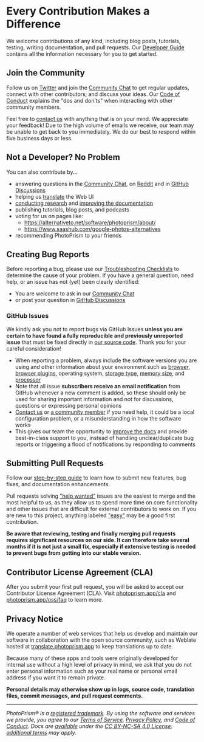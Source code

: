 # Every Contribution Makes a Difference

We welcome contributions of any kind, including blog posts, tutorials, testing, writing documentation, and pull requests. Our [Developer Guide](https://docs.photoprism.app/developer-guide/) contains all the information necessary for you to get started.

## Join the Community ##

Follow us on [Twitter](https://link.photoprism.app/twitter) and join the [Community Chat](https://link.photoprism.app/chat)
to get regular updates, connect with other contributors, and discuss your ideas. Our [Code of Conduct](https://www.photoprism.app/code-of-conduct) explains the "dos and don’ts" when interacting with other community members.

Feel free to [contact us](https://www.photoprism.app/contact) with anything that is on your mind. We appreciate your feedback! Due to the high volume of emails we receive, our team may be unable to get back to you immediately. We do our best to respond within five business days or less.

## Not a Developer? No Problem ##

You can also contribute by...

* answering questions in the [Community Chat](https://link.photoprism.app/chat), on [Reddit](https://link.photoprism.app/reddit) and in [GitHub Discussions](https://link.photoprism.app/discussions)
* helping us [translate](https://docs.photoprism.app/developer-guide/translations-weblate/) the Web UI
* [conducting research](https://github.com/photoprism/photoprism/issues?q=is%3Aopen+is%3Aissue+label%3Aresearch) and [improving the documentation](https://github.com/photoprism/photoprism/issues?q=is%3Aopen+is%3Aissue+label%3Adocs)
* publishing tutorials, blog posts, and podcasts
* voting for us on pages like:
  * https://alternativeto.net/software/photoprism/about/
  * https://www.saashub.com/google-photos-alternatives
* recommending PhotoPrism to your friends

## Creating Bug Reports ##

Before reporting a bug, please use our [Troubleshooting Checklists](https://docs.photoprism.app/getting-started/troubleshooting/)
to determine the cause of your problem. If you have a general question, need help, or an issue has not
(yet) been clearly identified:

- You are welcome to ask in our [Community Chat](https://link.photoprism.app/chat)
- or post your question in [GitHub Discussions](https://link.photoprism.app/discussions)

### GitHub Issues ###

We kindly ask you not to report bugs via GitHub Issues **unless you are certain to have found a fully reproducible and previously unreported issue** that must be fixed directly in [our source code](https://github.com/photoprism/photoprism). Thank you for your careful consideration!

- When reporting a problem, always include the software versions you are using and other information about your environment such as [browser, browser plugins](https://docs.photoprism.app/getting-started/troubleshooting/browsers/), operating system, [storage type](https://docs.photoprism.app/getting-started/troubleshooting/performance/#storage), [memory size](https://docs.photoprism.app/getting-started/troubleshooting/performance/#memory), and [processor](https://docs.photoprism.app/getting-started/troubleshooting/performance/#server-cpu)
- Note that all issue **subscribers receive an email notification** from GitHub whenever a new comment is added, so these should only be used for sharing important information and not for discussions, questions or expressing personal opinions
- [Contact us](https://www.photoprism.app/contact) or [a community member](https://link.photoprism.app/discussions) if you need help, it could be a local configuration problem, or a misunderstanding in how the software works
- This gives our team the opportunity to [improve the docs](https://docs.photoprism.app/getting-started/troubleshooting/) and provide best-in-class support to you, instead of handling unclear/duplicate bug reports or triggering a flood of notifications by responding to comments

## Submitting Pull Requests ##

Follow our [step-by-step guide](https://docs.photoprism.app/developer-guide/pull-requests) to learn how to submit new features, bug fixes, and documentation enhancements.

Pull requests solving ["help wanted"](https://github.com/photoprism/photoprism/labels/help%20wanted) issues are the easiest to merge and the most helpful to us, as they allow us to spend more time on core functionality and other issues that are difficult for external contributors to work on. If you are new to this project, anything labeled ["easy"](https://github.com/photoprism/photoprism/labels/easy) may be a good first contribution.

**Be aware that reviewing, testing and finally merging pull requests requires significant resources on our side. It can therefore take several months if it is not just a small fix, especially if extensive testing is needed to prevent bugs from getting into our stable version.**

## Contributor License Agreement (CLA) ##

After you submit your first pull request, you will be asked to accept our Contributor License Agreement (CLA). Visit [photoprism.app/cla](https://www.photoprism.app/cla) and [photoprism.app/oss/faq](https://www.photoprism.app/oss/faq#cla) to learn more.

## Privacy Notice ##

We operate a number of web services that help us develop and maintain our software in collaboration with the open source community, such as Weblate hosted at [translate.photoprism.app](https://translate.photoprism.app/) to keep translations up to date.

Because many of these apps and tools were originally developed for internal use without a high level of privacy in mind, we ask that you do not enter personal information such as your real name or personal email address if you want it to remain private.

**Personal details may otherwise show up in logs, source code, translation files, commit messages, and pull request comments.**

----

*PhotoPrism® is a [registered trademark](https://www.photoprism.app/trademark). By using the software and services we provide, you agree to our [Terms of Service](https://www.photoprism.app/terms), [Privacy Policy](https://www.photoprism.app/privacy), and [Code of Conduct](https://www.photoprism.app/code-of-conduct). Docs are [available](https://link.photoprism.app/github-docs) under the [CC BY-NC-SA 4.0 License](https://creativecommons.org/licenses/by-nc-sa/4.0/); [additional terms](https://github.com/photoprism/photoprism/blob/develop/assets/README.md) may apply.*

